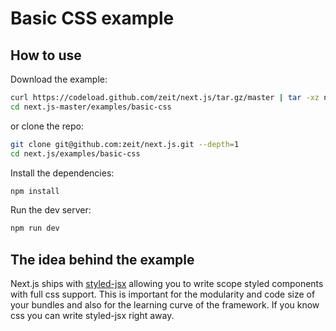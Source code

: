 
# Basic CSS example

## How to use

Download the example:

```bash
curl https://codeload.github.com/zeit/next.js/tar.gz/master | tar -xz next.js-master/examples/basic-css
cd next.js-master/examples/basic-css
```

or clone the repo:

```bash
git clone git@github.com:zeit/next.js.git --depth=1
cd next.js/examples/basic-css
```

Install the dependencies:

```bash
npm install
```

Run the dev server:

```bash
npm run dev
```

## The idea behind the example

Next.js ships with [styled-jsx](https://github.com/zeit/styled-jsx) allowing you
to write scope styled components with full css support. This is important for
the modularity and code size of your bundles and also for the learning curve of the framework. If you know css you can write styled-jsx right away.
